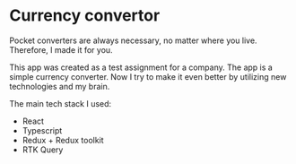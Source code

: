 # Currency convertor

Pocket converters are always necessary, no matter where you live. Therefore, I made it for you.

This app was created as a test assignment for a company. The app is a simple currency converter. Now I try to make it even better by utilizing new technologies and my brain.

The main tech stack I used:

- React
- Typescript
- Redux + Redux toolkit
- RTK Query
